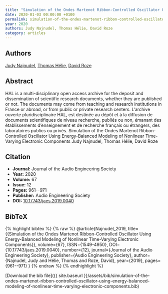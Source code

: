 ```yaml
---
title: "Simulation of the Ondes Martenot Ribbon-Controlled Oscillator Using Energy-Balanced Modeling of Nonlinear Time-Varying Electronic Components"
date: 2020-01-03 00:00:00 +0100
permalink: simulation-of-the-ondes-martenot-ribbon-controlled-oscillator-using-energy-balanced-modeling-of-nonlinear-time-varying-electronic-components
year: 2020
authors: Judy Najnudel, Thomas Hélie, David Roze
category: articles
---
```

 
## Authors
[Judy Najnudel](authors/judy-najnudel), [Thomas Hélie](authors/thomas-helie), [David Roze](authors/david-roze)
 
## Abstract
HAL is a multi-disciplinary open access archive for the deposit and dissemination of scientific research documents, whether they are published or not. The documents may come from teaching and research institutions in France or abroad, or from public or private research centers. L’archive ouverte pluridisciplinaire HAL, est destinée au dépôt et à la diffusion de documents scientifiques de niveau recherche, publiés ou non, émanant des établissements d’enseignement et de recherche français ou étrangers, des laboratoires publics ou privés. Simulation of the Ondes Martenot Ribbon-Controlled Oscillator Using Energy-Balanced Modeling of Nonlinear Time-Varying Electronic Components Judy Najnudel, Thomas Hélie, David Roze
 
## Citation
- **Journal:** Journal of the Audio Engineering Society
- **Year:** 2020
- **Volume:** 67
- **Issue:** 12
- **Pages:** 961--971
- **Publisher:** Audio Engineering Society
- **DOI:** [10.17743/jaes.2019.0040](https://doi.org/10.17743/jaes.2019.0040)
 
## BibTeX
{% highlight bibtex %}
{% raw %}
@article{Najnudel_2019,
  title={{Simulation of the Ondes Martenot Ribbon-Controlled Oscillator Using Energy-Balanced Modeling of Nonlinear Time-Varying Electronic Components}},
  volume={67},
  ISSN={1549-4950},
  DOI={10.17743/jaes.2019.0040},
  number={12},
  journal={Journal of the Audio Engineering Society},
  publisher={Audio Engineering Society},
  author={Najnudel, Judy and Hélie, Thomas and Roze, David},
  year={2019},
  pages={961--971}
}
{% endraw %}
{% endhighlight %}
 
[Download the bib file]({{ site.baseurl }}/assets/bib/simulation-of-the-ondes-martenot-ribbon-controlled-oscillator-using-energy-balanced-modeling-of-nonlinear-time-varying-electronic-components.bib)
 
